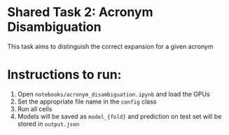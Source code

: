 # Shared Task 2: Acronym Disambiguation

This task aims to distinguish the correct expansion for a given acronym

# Instructions to run:
1. Open `notebooks/acronym_disambiguation.ipynb` and load the GPUs 
2. Set the appropriate file name in the `config` class
3. Run all cells 
4. Models will be saved as `model_{fold}` and prediction on test set will be stored in `output.json`

